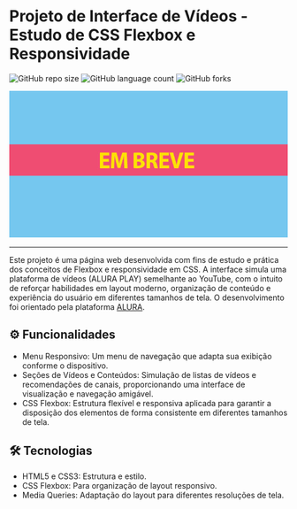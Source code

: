 # Projeto de Interface de Vídeos - Estudo de CSS Flexbox e Responsividade

![GitHub repo size](https://img.shields.io/github/repo-size/liviacalderan/alura-play?style=for-the-badge)
![GitHub language count](https://img.shields.io/github/languages/count/liviacalderan/alura-play?style=for-the-badge)
![GitHub forks](https://img.shields.io/github/forks/liviacalderan/alura-play?style=for-the-badge)

<img src="/img/em-breve.jpg" alt="Em breve">

---

Este projeto é uma página web desenvolvida com fins de estudo e prática dos conceitos de Flexbox e responsividade em CSS. A interface simula uma plataforma de vídeos (ALURA PLAY) semelhante ao YouTube, com o intuito de reforçar habilidades em layout moderno, organização de conteúdo e experiência do usuário em diferentes tamanhos de tela. O desenvolvimento foi orientado pela plataforma [ALURA](https://www.alura.com.br).


## ⚙️ Funcionalidades

- Menu Responsivo: Um menu de navegação que adapta sua exibição conforme o dispositivo.
- Seções de Vídeos e Conteúdos: Simulação de listas de vídeos e recomendações de canais, proporcionando uma interface de visualização e navegação amigável.
- CSS Flexbox: Estrutura flexível e responsiva aplicada para garantir a disposição dos elementos de forma consistente em diferentes tamanhos de tela.


## 🛠 Tecnologias

- HTML5 e CSS3: Estrutura e estilo.
- CSS Flexbox: Para organização de layout responsivo.
- Media Queries: Adaptação do layout para diferentes resoluções de tela.